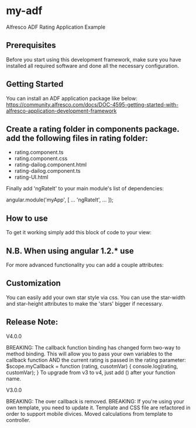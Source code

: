 # my-adf
Alfresco ADF Rating Application Example

## Prerequisites

Before you start using this development framework, make sure you have installed all required software and done all the
necessary configuration.

## Getting Started

You can install an ADF application package like below:
https://community.alfresco.com/docs/DOC-4595-getting-started-with-alfresco-application-development-framework

## Create a rating folder in components package. add the following files in rating folder:

 * rating.component.ts
 * rating.component.css
 * rating-dailog.component.html
 * rating-dailog.component.ts
 * rating-UI.html
 
<link rel="stylesheet" href="angular-rateit/dist/ng-rateit.css" />
<script src="angular-rateit/dist/ng-rateit.js"></script>
Finally add 'ngRateIt' to your main module's list of dependencies:

angular.module('myApp', [
	...
    'ngRateIt',
    ...
]);
## How to use

To get it working simply add this block of code to your view:

<ng-rate-it ng-model="test.rateit"></ng-rate-it>
## N.B. When using angular 1.2.* use <div ng-rate-it ng-model="test.rateit"></div>

 For more advanced functionality you can add a couple attributes:

<ng-rate-it 
	ng-model = "String, Number, Array"
	min = "Double"
	max = "Double"
	step = "Double"
	read-only = "Boolean"
	pristine = "Boolean"
	resetable = "Boolean"
	star-width = "Integer"
	star-height = "Integer"
	rated = "Function(rating)"
	reset = "Function(rating)"
	before-rated = "Function(newRating): return promise"
	before-reset = "Function(rating): return promise"
	>
</ng-rate-it>
## Customization

You can easily add your own star style via css. You can use the star-width and star-height attributes to make the 'stars' bigger if necessary.

<style>
	.custom.ngrateit .ngrateit-star{
		background-image: url('custom.png');
	}
</style>
<ng-rate-it ng-model="model.custom" class="custom"></ng-rate-it>
## Release Note:

V4.0.0

BREAKING: The callback function binding has changed form two-way to method binding. This will allow you to pass your own variables to the callback function AND the current rating is passed in the rating parameter:
<ng-rate-it ng-model="model.basic" rated="myCallback(rating, 'Your own var')"></ng-rate-it>
$scope.myCallback = function (rating, cusotmVar) {
	console.log(rating, customVar);
}
To upgrade from v3 to v4, just add () after your function name.

V3.0.0

BREAKING: The over callback is removed.
BREAKING: If you're using your own template, you need to update it.
Template and CSS file are refactored in order to support mobile divices.
Moved calculations from template to controller.

